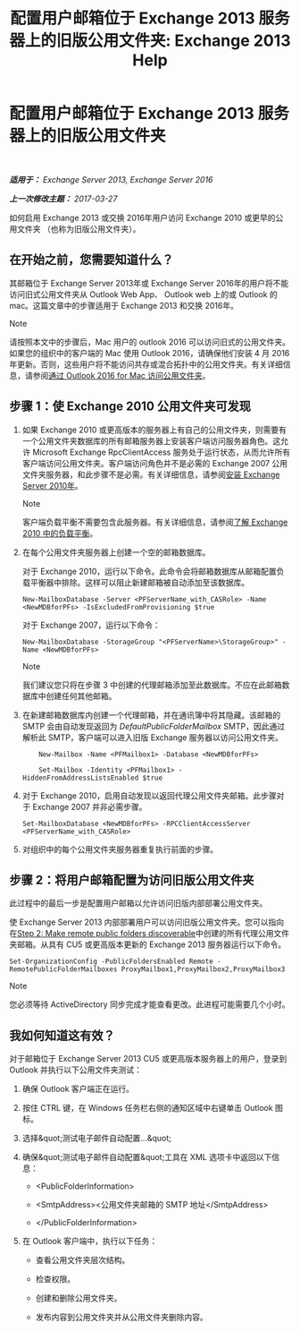 ﻿---
title: '配置用户邮箱位于 Exchange 2013 服务器上的旧版公用文件夹: Exchange 2013 Help'
TOCTitle: 配置用户邮箱位于 Exchange 2013 服务器上的旧版公用文件夹
ms:assetid: 1d5ca19e-696e-4054-a634-15dd34d952b7
ms:mtpsurl: https://technet.microsoft.com/zh-cn/library/Dn690134(v=EXCHG.150)
ms:contentKeyID: 62281154
ms.date: 05/21/2018
mtps_version: v=EXCHG.150
ms.translationtype: MT
---

# 配置用户邮箱位于 Exchange 2013 服务器上的旧版公用文件夹

 

_**适用于：** Exchange Server 2013, Exchange Server 2016_

_**上一次修改主题：** 2017-03-27_

如何启用 Exchange 2013 或交换 2016年用户访问 Exchange 2010 或更早的公用文件夹 （也称为旧版公用文件夹）。

## 在开始之前，您需要知道什么？

其邮箱位于 Exchange Server 2013年或 Exchange Server 2016年的用户将不能访问旧式公用文件夹从 Outlook Web App、 Outlook web 上的或 Outlook 的 mac。这篇文章中的步骤适用于 Exchange 2013 和交换 2016年。

> [!NOTE]  
> 请按照本文中的步骤后，Mac 用户的 outlook 2016 可以访问旧式的公用文件夹。如果您的组织中的客户端的 Mac 使用 Outlook 2016，请确保他们安装 4 月 2016年更新。否则，这些用户将不能访问共存或混合拓扑中的公用文件夹。有关详细信息，请参阅<a href="accessing-public-folders-with-outlook-2016-for-mac-exchange-2013-help.md">通过 Outlook 2016 for Mac 访问公用文件夹</a>。


## 步骤 1：使 Exchange 2010 公用文件夹可发现

1.  如果 Exchange 2010 或更高版本的服务器上有自己的公用文件夹，则需要有一个公用文件夹数据库的所有邮箱服务器上安装客户端访问服务器角色。这允许 Microsoft Exchange RpcClientAccess 服务处于运行状态，从而允许所有客户端访问公用文件夹。客户端访问角色并不是必需的 Exchange 2007 公用文件夹服务器，和此步骤不是必需。有关详细信息，请参阅[安装 Exchange Server 2010年](install-exchange-2013-using-the-setup-wizard-exchange-2013-help.md)。
    
    > [!NOTE]  
    > 客户端负载平衡不需要包含此服务器。有关详细信息，请参阅<a href="https://technet.microsoft.com/zh-cn/library/ff625247(v=exchg.141).aspx">了解 Exchange 2010 中的负载平衡</a>。


2.  在每个公用文件夹服务器上创建一个空的邮箱数据库。
    
    对于 Exchange 2010，运行以下命令。此命令会将邮箱数据库从邮箱配置负载平衡器中排除。这样可以阻止新建邮箱被自动添加至该数据库。
    
        New-MailboxDatabase -Server <PFServerName_with_CASRole> -Name <NewMDBforPFs> -IsExcludedFromProvisioning $true 
    
    对于 Exchange 2007，运行以下命令：
    
        New-MailboxDatabase -StorageGroup "<PFServerName>\StorageGroup>" -Name <NewMDBforPFs>
    
    > [!NOTE]  
    > 我们建议您只将在步骤 3 中创建的代理邮箱添加至此数据库。不应在此邮箱数据库中创建任何其他邮箱。


3.  在新建邮箱数据库内创建一个代理邮箱，并在通讯簿中将其隐藏。该邮箱的 SMTP 会由自动发现返回为 *DefaultPublicFolderMailbox* SMTP，因此通过解析此 SMTP，客户端可以进入旧版 Exchange 服务器以访问公用文件夹。
    ```
        New-Mailbox -Name <PFMailbox1> -Database <NewMDBforPFs> 
    ```
    ```
        Set-Mailbox -Identity <PFMailbox1> -HiddenFromAddressListsEnabled $true
    ```
    
4.  对于 Exchange 2010，启用自动发现以返回代理公用文件夹邮箱。此步骤对于 Exchange 2007 并非必需步骤。
    
        Set-MailboxDatabase <NewMDBforPFs> -RPCClientAccessServer <PFServerName_with_CASRole>

5.  对组织中的每个公用文件夹服务器重复执行前面的步骤。

## 步骤 2：将用户邮箱配置为访问旧版公用文件夹

此过程中的最后一步是配置用户邮箱以允许访问旧版内部部署公用文件夹。

使 Exchange Server 2013 内部部署用户可以访问旧版公用文件夹。您可以指向在[Step 2: Make remote public folders discoverable](configure-legacy-on-premises-public-folders-for-a-hybrid-deployment-exchange-2013-help.md)中创建的所有代理公用文件夹邮箱。从具有 CU5 或更高版本更新的 Exchange 2013 服务器运行以下命令。

    Set-OrganizationConfig -PublicFoldersEnabled Remote -RemotePublicFolderMailboxes ProxyMailbox1,ProxyMailbox2,ProxyMailbox3

> [!NOTE]  
> 您必须等待 ActiveDirectory 同步完成才能查看更改。此进程可能需要几个小时。


## 我如何知道这有效？

对于邮箱位于 Exchange Server 2013 CU5 或更高版本服务器上的用户，登录到 Outlook 并执行以下公用文件夹测试：

1.  确保 Outlook 客户端正在运行。

2.  按住 CTRL 键，在 Windows 任务栏右侧的通知区域中右键单击 Outlook 图标。

3.  选择\&quot;测试电子邮件自动配置…\&quot;

4.  确保\&quot;测试电子邮件自动配置\&quot;工具在 XML 选项卡中返回以下信息：
    
      - \<PublicFolderInformation\>
    
      - \<SmtpAddress\>\<公用文件夹邮箱的 SMTP 地址\</SmtpAddress\>
    
      - \</PublicFolderInformation\>

5.  在 Outlook 客户端中，执行以下任务：
    
      - 查看公用文件夹层次结构。
    
      - 检查权限。
    
      - 创建和删除公用文件夹。
    
      - 发布内容到公用文件夹并从公用文件夹删除内容。

